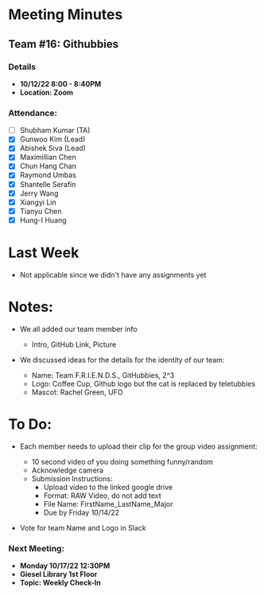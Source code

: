 # Meeting Minutes
## Team #16: Githubbies
### Details
- **10/12/22 8:00 - 8:40PM**
- **Location: Zoom**

### Attendance: 
- [ ] Shubham Kumar (TA)
- [x] Gunwoo Kim (Lead)
- [x] Abishek Siva (Lead)
- [x] Maximillian Chen
- [x] Chun Hang Chan
- [x] Raymond Umbas
- [x] Shantelle Serafin
- [x] Jerry Wang
- [x] Xiangyi Lin
- [x] Tianyu Chen
- [x] Hung-I Huang

# Last Week
- Not applicable since we didn't have any assignments yet

# Notes:
- We all added our team member info
  - Intro, GitHub Link, Picture

- We discussed ideas for the details for the identity of our team:
  - Name: Team F.R.I.E.N.D.S., GitHubbies, 2^3
  - Logo: Coffee Cup, Github logo but the cat is replaced by teletubbies
  - Mascot: Rachel Green, UFO


# To Do:
- Each member needs to upload their clip for the group video assignment:
  - 10 second video of you doing something funny/random
  - Acknowledge camera
  - Submission Instructions:
    - Upload video to the linked google drive
    - Format: RAW Video, do not add text
    - File Name: FirstName_LastName_Major
    - Due by Friday 10/14/22
  
- Vote for team Name and Logo in Slack

### Next Meeting:
- **Monday 10/17/22 12:30PM**
- **Giesel Library 1st Floor**
- **Topic: Weekly Check-In**
